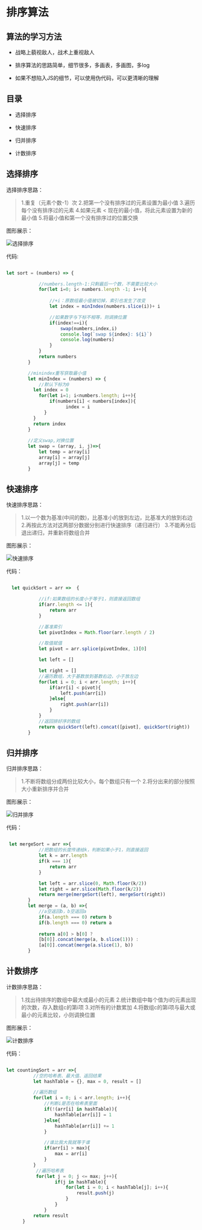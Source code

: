 # 排序算法

## 算法的学习方法

* 战略上藐视敌人，战术上重视敌人

* 排序算法的思路简单，细节很多，多画表，多画图，多log

* 如果不想陷入JS的细节，可以使用伪代码，可以更清晰的理解

## 目录

* 选择排序

* 快速排序

* 归并排序

* 计数排序
  
## 选择排序

选择排序思路：

> 1.重复（元素个数-1）次
> 2.把第一个没有排序过的元素设置为最小值
> 3.遍历每个没有排序过的元素
> 4.如果元素 < 现在的最小值，将此元素设置为新的最小值
> 5.将最小值和第一个没有排序过的位置交换

图形展示：

![选择排序](./imgs/选择排序.gif)

代码:

```javascript

let sort = (numbers) => {

            //numbers.length-1:只剩最后一个数，不需要比较大小
            for(let i=0; i< numbers.length -1; i++){
   
                //+i：原数组最小值被切掉，索引也发生了改变
                let index = minIndex(numbers.slice(i))+ i

                //如果数字与下标不相等，则调换位置
                if(index!==i){
                    swap(numbers,index,i)
                    console.log(`swap ${index}: ${i}`)
                    console.log(numbers)
                }
            }
            return numbers
        }

        //minindex重写获取最小值
        let minIndex = (numbers) => {
            //默认下标为0
          let index = 0
            for(let i=1; i<numbers.length; i++){
                if(numbers[i] < numbers[index]){
                      index = i
              }
          }
          return index
        }
          
        //定义swap,对换位置
        let swap = (array, i, j)=>{
            let temp = array[i]
            array[i] = array[j]
            array[j] = temp
        }

```

## 快速排序

快速排序思路：

> 1.以一个数为基准(中间的数)，比基准小的放到左边，比基准大的放到右边
> 2.再按此方法对这两部分数据分别进行快速排序（递归进行）
> 3.不能再分后退出递归，并重新将数组合并

图形展示：

![快速排序](./imgs/快速排序.gif)

代码：

```javascript

  let quickSort = arr =>  {

            //if:如果数组的长度小于等于1，则直接返回数组
            if(arr.length <= 1){
                return arr
            }

            //基准索引
            let pivotIndex = Math.floor(arr.length / 2)

            //取值赋值
            let pivot = arr.splice(pivotIndex, 1)[0]

            let left = []

            let right = []
            //遍历数组，大于基数放到基数右边，小于放左边
            for(let i = 0; i < arr.length; i++){
                if(arr[i] < pivot){
                    left.push(arr[i])
                }else{
                    right.push(arr[i])
                }
            }
            //返回排好序的数组
            return quickSort(left).concat([pivot], quickSort(right))
        }

```

## 归并排序

归并排序思路：

> 1.不断将数组分成两份比较大小，每个数组只有一个
> 2.将分出来的部分按照大小重新排序并合并

图形展示：

![归并排序](imgs/归并排序.gif)

代码：

```javascript

 let mergeSort = arr =>{
            //把数组的长度传递给k，判断如果小于1，则直接返回
            let k = arr.length
            if(k === 1){
                return arr
            }

            let left = arr.slice(0, Math.floor(k/2))
            let right = arr.slice(Math.floor(k/2))
            return merge(mergeSort(left), mergeSort(right))
        }
        let merge = (a, b) =>{
            //a空返回b，b空返回a
            if(a.length === 0) return b
            if(b.length === 0) return a
            
            return a[0] > b[0] ?
            [b[0]].concat(merge(a, b.slice(1))) :
            [a[0]].concat(merge(a.slice(1), b))
        }

```
## 计数排序

计数排序思路：

> 1.找出待排序的数组中最大或最小的元素
> 2.统计数组中每个值为i的元素出现的次数，存入数组c的第i项
> 3.对所有的计数累加
> 4.将数组c的第i项与最大或最小的元素比较，小则调换位置

图形展示：

![计数排序](imgs/计数排序.gif)

代码：

```javascript

let countingSort = arr =>{
          //空的哈希表、最大值、返回结果
          let hashTable = {}, max = 0, result = []

          //遍历数组
          for(let i = 0; i < arr.length; i++){
              //判断i是否在哈希表里面
              if(!(arr[i] in hashTable)){
                  hashTable[arr[i]] = 1
              }else{
                  hashTable[arr[i]] += 1
              }

              //谁比我大我就等于谁
              if(arr[i] > max){
                  max = arr[i]
              }
          }
           //遍历哈希表
           for(let j = 0; j <= max; j++){
                  if(j in hashTable){
                      for(let i = 0; i < hashTable[j]; i++){
                          result.push(j)
                      }
                  }
              }
          return result
      }

```